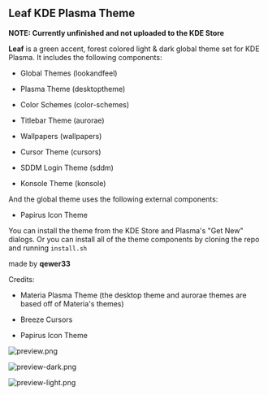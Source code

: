 ## Leaf KDE Plasma Theme

**NOTE: Currently unfinished and not uploaded to the KDE Store**

**Leaf** is a green accent, forest colored light & dark global theme set for KDE Plasma. It includes the following components:

- Global Themes (lookandfeel)

- Plasma Theme (desktoptheme)

- Color Schemes (color-schemes)

- Titlebar Theme (aurorae)

- Wallpapers (wallpapers)

- Cursor Theme (cursors)

- SDDM Login Theme (sddm)

- Konsole Theme (konsole)

And the global theme uses the following external components:

- Papirus Icon Theme

You can install the theme from the KDE Store and Plasma's "Get New" dialogs. Or you can install all of the theme components by cloning the repo and running `install.sh`

made by **qewer33**

Credits:

- Materia Plasma Theme (the desktop theme and aurorae themes are based off of Materia's themes)

- Breeze Cursors

- Papirus Icon Theme

![preview.png](https://github.com/qewer33/leaf-kde/blob/main/preview.png?raw=true)

![preview-dark.png](https://github.com/qewer33/leaf-kde/blob/main/preview-dark.png?raw=true)

![preview-light.png](https://github.com/qewer33/leaf-kde/blob/main/preview-light.png?raw=true)
